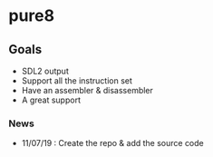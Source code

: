 # pure8


## Goals
- SDL2 output
- Support all the instruction set
- Have an assembler & disassembler
- A great support

### News
- 11/07/19 : Create the repo & add the source code
